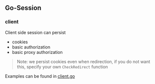 ## Go-Session

### client

Client side session can persist 
- cookies
- basic authorization
- basic proxy authorization

> Note: we persist cookies even when redirection, if you do not want this, specify your own `CheckRedirect` function

Examples can be found in [client.go](examples/client.go)